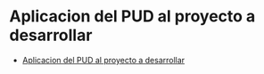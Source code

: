 # Aplicacion del PUD al proyecto a desarrollar #
<ul>
<li><a href='https://code.google.com/p/lambdasoft/source/browse/wiki/APLICACI%C3%93N%20DEL%20PUD%20AL%20PROYECTO%20A%20DESARROLLAR.pdf'>Aplicacion del PUD al proyecto a desarrollar </a></li>